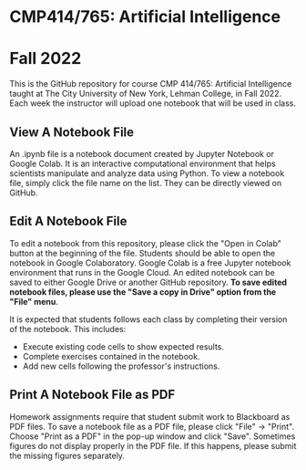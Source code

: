 # CMP414/765: Artificial Intelligence
# Fall 2022

This is the GitHub repository for course CMP 414/765: Artificial Intelligence taught at The City University of New York, Lehman College, in Fall 2022. Each week the instructor will upload one notebook that will be used in class.

## View A Notebook File
An .ipynb file is a notebook document created by Jupyter Notebook or Google Colab. It is an interactive computational environment that helps scientists manipulate and analyze data using Python. To view a notebook file, simply click the file name on the list. They can be directly viewed on GitHub.

## Edit A Notebook File
To edit a notebook from this repository, please click the "Open in Colab" button at the beginning of the file. Students should be able to open the notebook in Google Colaboratory. Google Colab is a free Jupyter notebook environment that runs in the Google Cloud. An edited notebook can be saved to either Google Drive or another GitHub repository. **To save edited notebook files, please use the "Save a copy in Drive" option from the "File" menu**.

It is expected that students follows each class by completing their version of the notebook. This includes:
- Execute existing code cells to show expected results.
- Complete exercises contained in the notebook.
- Add new cells following the professor's instructions.

## Print A Notebook File as PDF

Homework assignments require that student submit work to Blackboard as PDF files. To save a notebook file as a PDF file, please click "File" -> "Print". Choose "Print as a PDF" in the pop-up window and click "Save". Sometimes figures do not display properly in the PDF file. If this happens, please submit the missing figures separately.
